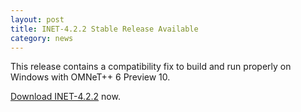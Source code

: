 ```yaml
---
layout: post
title: INET-4.2.2 Stable Release Available
category: news
---
```


This release contains a compatibility fix to build and run properly on Windows with OMNeT++ 6 Preview 10.

[Download INET-4.2.2](https://github.com/inet-framework/inet/releases/download/v4.2.2/inet-4.2.2-src.tgz)
now.